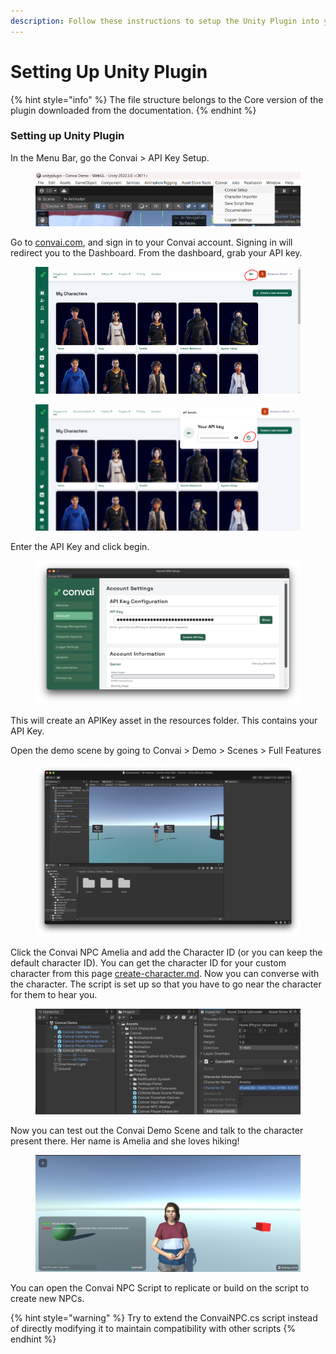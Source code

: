 ```yaml
---
description: Follow these instructions to setup the Unity Plugin into your project.
---
```


# Setting Up Unity Plugin

{% hint style="info" %}
The file structure belongs to the Core version of the plugin downloaded from the documentation.
{% endhint %}

### Setting up Unity Plugin

In the Menu Bar, go the Convai > API Key Setup.

<figure><img src="../../.gitbook/assets/image (291).png" alt=""><figcaption></figcaption></figure>

Go to [convai.com](https://convai.com), and sign in to your Convai account. Signing in will redirect you to the Dashboard. From the dashboard, grab your API key.

<figure><img src="../../.gitbook/assets/image (288).png" alt=""><figcaption></figcaption></figure>

<figure><img src="../../.gitbook/assets/image (289).png" alt=""><figcaption></figcaption></figure>

Enter the API Key and click begin.

<figure><img src="../../.gitbook/assets/image (389).png" alt=""><figcaption></figcaption></figure>

This will create an APIKey asset in the resources folder. This contains your API Key.&#x20;



Open the demo scene by going to Convai > Demo > Scenes > Full Features

<figure><img src="../../.gitbook/assets/image (388).png" alt=""><figcaption></figcaption></figure>

Click the Convai NPC Amelia and add the Character ID (or you can keep the default character ID). You can get the character ID for your custom character from this page [create-character.md](../../convai-playground/character-creator-tool/create-character.md "mention"). Now you can converse with the character. The script is set up so that you have to go near the character for them to hear you.

<figure><img src="../../.gitbook/assets/image (296).png" alt=""><figcaption></figcaption></figure>

Now you can test out the Convai Demo Scene and talk to the character present there. Her name is Amelia and she loves hiking!

<figure><img src="../../.gitbook/assets/image (293).png" alt=""><figcaption></figcaption></figure>

You can open the Convai NPC Script to replicate or build on the script to create new NPCs.

{% hint style="warning" %}
Try to extend the ConvaiNPC.cs script instead of directly modifying it to maintain compatibility with other scripts
{% endhint %}
